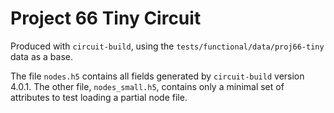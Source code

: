 # Project 66 Tiny Circuit

Produced with `circuit-build`, using the `tests/functional/data/proj66-tiny` data as a
base.

The file `nodes.h5` contains all fields generated by `circuit-build` version 4.0.1.
The other file, `nodes_small.h5`, contains only a minimal set of attributes to test
loading a partial node file.
